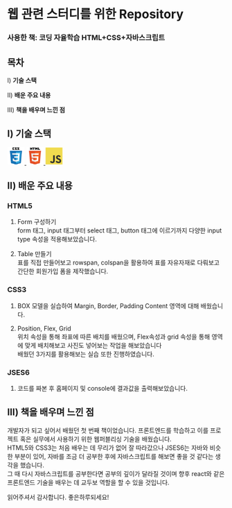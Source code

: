 # 웹 관련 스터디를 위한 Repository
<h3>사용한 책: 코딩 자율학습 HTML+CSS+자바스크립트</h3>

 
## 목차

Ⅰ) **기술 스택**

Ⅱ) **배운 주요 내용**

Ⅲ) **책을 배우며 느낀 점**


## Ⅰ) 기술 스택

<p align="left"> <a href="https://www.w3schools.com/css/" target="_blank" rel="noreferrer"> <img src="https://raw.githubusercontent.com/devicons/devicon/master/icons/css3/css3-original-wordmark.svg" alt="css3" width="40" height="40"/> </a> <a href="https://www.w3.org/html/" target="_blank" rel="noreferrer"> <img src="https://raw.githubusercontent.com/devicons/devicon/master/icons/html5/html5-original-wordmark.svg" alt="html5" width="40" height="40"/> </a> <a href="https://developer.mozilla.org/en-US/docs/Web/JavaScript" target="_blank" rel="noreferrer"> <img src="https://raw.githubusercontent.com/devicons/devicon/master/icons/javascript/javascript-original.svg" alt="javascript" width="40" height="40"/> </a> </p>


## Ⅱ) 배운 주요 내용

### HTML5
1. Form 구성하기 <br>
form 태그, input 태그부터 select 태그, button 태그에 이르기까지 다양한 input type 속성을 적용해보았습니다. <br>

2. Table 만들기 <br>
표를 직접 만들어보고 rowspan, colspan을 활용하여 표를 자유자재로 다뤄보고 간단한 회원가입 폼을 제작했습니다. <br>

### CSS3
1. BOX 모델을 실습하여 Margin, Border, Padding Content 영역에 대해 배웠습니다. <br>

2. Position, Flex, Grid <br>
위치 속성을 통해 좌표에 따른 배치를 배웠으며, Flex속성과 grid 속성을 통해 영역에 맞게 배치해보고 사진도 넣어보는 작업을 해보았습니다<br>
배웠던 3가지를 활용해보는 실습 또한 진행하였습니다.<br>

### JSES6
1. 코드를 짜본 후 홈페이지 및 console에 결과값을 출력해보았습니다.<br>


## Ⅲ) 책을 배우며 느낀 점

개발자가 되고 싶어서 배웠던 첫 번째 책이었습니다. 프론트엔드를 학습하고 이를 프로젝트 혹은 실무에서 사용하기 위한 웹퍼블리싱 기술을 배웠습니다.<br>
HTML5와 CSS3는 처음 배우는 데 무리가 없어 잘 따라갔으나 JSES6는 자바와 비슷한 부분이 있어, 자바를 조금 더 공부한 후에 자바스크립트를 해보면 좋을 것 같다는 생각을 했습니다. <br>
그 때 다시 자바스크립트를 공부한다면 공부의 깊이가 달라질 것이며 향후 react와 같은 프론트엔드 기술을 배우는 데 교두보 역할을 할 수 있을 것입니다. <br>

읽어주셔서 감사합니다. 좋은하루되세요!

